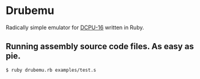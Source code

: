 Drubemu
====

Radically simple emulator for [DCPU-16](http://0x10c.com/doc/dcpu-16.txt) written in Ruby.

## Running assembly source code files. As easy as pie.

```
$ ruby drubemu.rb examples/test.s
```